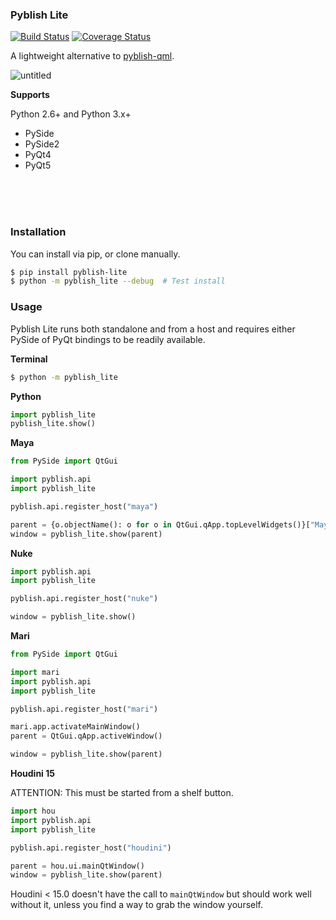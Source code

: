 ### Pyblish Lite

[![Build Status](https://travis-ci.org/pyblish/pyblish-lite.svg?branch=master)](https://travis-ci.org/pyblish/pyblish-lite) [![Coverage Status](https://coveralls.io/repos/github/pyblish/pyblish-lite/badge.svg?branch=master)](https://coveralls.io/github/pyblish/pyblish-lite?branch=master)

A lightweight alternative to [pyblish-qml](https://github.com/pyblish/pyblish-qml).

![untitled](https://cloud.githubusercontent.com/assets/2152766/15649651/0785cdc2-266b-11e6-81aa-182e55234854.gif)

**Supports**

Python 2.6+ and Python 3.x+

- PySide
- PySide2
- PyQt4
- PyQt5

<br>
<br>
<br>

### Installation

You can install via pip, or clone manually.

```bash
$ pip install pyblish-lite
$ python -m pyblish_lite --debug  # Test install
```

### Usage

Pyblish Lite runs both standalone and from a host and requires either PySide of PyQt bindings to be readily available.

**Terminal**

```bash
$ python -m pyblish_lite
```

**Python**

```python
import pyblish_lite
pyblish_lite.show()
```

**Maya**

```python
from PySide import QtGui

import pyblish.api
import pyblish_lite

pyblish.api.register_host("maya")

parent = {o.objectName(): o for o in QtGui.qApp.topLevelWidgets()}["MayaWindow"]
window = pyblish_lite.show(parent)
```

**Nuke**

```python
import pyblish.api
import pyblish_lite

pyblish.api.register_host("nuke")

window = pyblish_lite.show()
```

**Mari**

```python
from PySide import QtGui

import mari
import pyblish.api
import pyblish_lite

pyblish.api.register_host("mari")

mari.app.activateMainWindow()
parent = QtGui.qApp.activeWindow()

window = pyblish_lite.show(parent)
```

**Houdini 15**

ATTENTION: This must be started from a shelf button.

```python
import hou
import pyblish.api
import pyblish_lite

pyblish.api.register_host("houdini")

parent = hou.ui.mainQtWindow()
window = pyblish_lite.show(parent)
```

Houdini < 15.0 doesn't have the call to `mainQtWindow` but should work well without it, unless you find a way to grab the window yourself.
